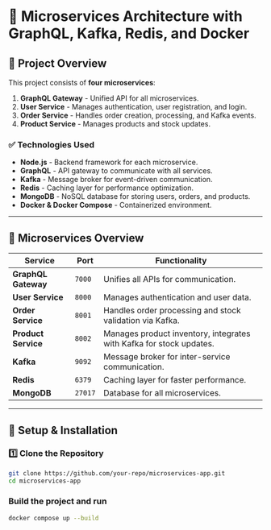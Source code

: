 # 🚀 Microservices Architecture with GraphQL, Kafka, Redis, and Docker

## 📌 Project Overview
This project consists of **four microservices**:
1. **GraphQL Gateway** - Unified API for all microservices.
2. **User Service** - Manages authentication, user registration, and login.
3. **Order Service** - Handles order creation, processing, and Kafka events.
4. **Product Service** - Manages products and stock updates.

### ✅ Technologies Used
- **Node.js** - Backend framework for each microservice.
- **GraphQL** - API gateway to communicate with all services.
- **Kafka** - Message broker for event-driven communication.
- **Redis** - Caching layer for performance optimization.
- **MongoDB** - NoSQL database for storing users, orders, and products.
- **Docker & Docker Compose** - Containerized environment.

---

## 📌 Microservices Overview
| **Service**        | **Port** | **Functionality** |
|--------------------|---------|------------------|
| **GraphQL Gateway** | `7000`  | Unifies all APIs for communication. |
| **User Service**   | `8000`  | Manages authentication and user data. |
| **Order Service**  | `8001`  | Handles order processing and stock validation via Kafka. |
| **Product Service** | `8002`  | Manages product inventory, integrates with Kafka for stock updates. |
| **Kafka**         | `9092`  | Message broker for inter-service communication. |
| **Redis**         | `6379`  | Caching layer for faster performance. |
| **MongoDB**       | `27017` | Database for all microservices. |

---

## 📌 Setup & Installation

### 1️⃣ Clone the Repository
```sh
git clone https://github.com/your-repo/microservices-app.git
cd microservices-app
```
### Build the project and run
```sh
docker compose up --build

